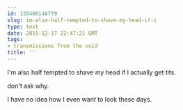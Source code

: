 ```yaml
---
id: 135406146779
slug: im-also-half-tempted-to-shave-my-head-if-i
type: text
date: 2015-12-17 22:47:21 GMT
tags:
- transmissions from the void
title: ''
---
```

I'm also half tempted to shave my head if I actually get tits.

don't ask why. 

I have no idea how I even want to look these days.